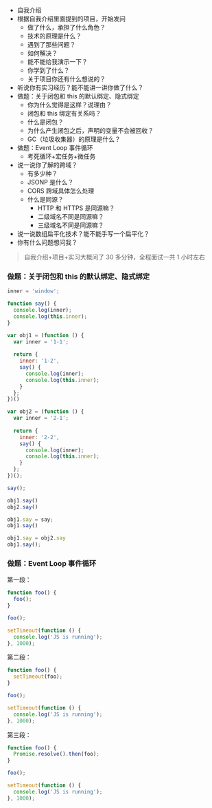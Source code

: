 - 自我介绍
- 根据自我介绍里面提到的项目，开始发问
   - 做了什么，承担了什么角色？
   - 技术的原理是什么？
   - 遇到了那些问题？
   - 如何解决？
   - 能不能给我演示一下？
   - 你学到了什么？
   - 关于项目你还有什么想说的？
- 听说你有实习经历？能不能讲一讲你做了什么？
- 做题：关于闭包和 this 的默认绑定、隐式绑定
   - 你为什么觉得是这样？说理由？
   - 闭包和 this 绑定有关系吗？
   - 什么是闭包？
   - 为什么产生闭包之后，声明的变量不会被回收？
   - GC（垃圾收集器）的原理是什么？
- 做题：Event Loop 事件循环
   - 考死循环+宏任务+微任务
- 说一说你了解的跨域？
   - 有多少种？
   - JSONP 是什么？
   - CORS 跨域具体怎么处理
   - 什么是同源？
      - HTTP 和 HTTPS 是同源嘛？
      - 二级域名不同是同源嘛？
      - 三级域名不同是同源嘛？
- 说一说数组扁平化技术？能不能手写一个扁平化？
- 你有什么问题想问我？



> 自我介绍+项目+实习大概问了 30 多分钟，全程面试一共 1 小时左右



### 做题：关于闭包和 this 的默认绑定、隐式绑定


```javascript
inner = 'window';

function say() {
  console.log(inner);
  console.log(this.inner);
}

var obj1 = (function () {
  var inner = '1-1';
  
  return {
    inner: '1-2',
    say() {
      console.log(inner);
      console.log(this.inner);
    }
  };
})()

var obj2 = (function () {
  var inner = '2-1';
  
  return {
    inner: '2-2',
    say() {
      console.log(inner);
      console.log(this.inner);
    }
  };
})();

say();

obj1.say()
obj2.say()

obj1.say = say;
obj1.say()

obj1.say = obj2.say
obj1.say();
```


### 做题：Event Loop 事件循环


第一段：
```javascript
function foo() {
  foo();
}

foo();

setTimeout(function () {
  console.log('JS is running');
}, 1000);
```
第二段：


```javascript
function foo() {
  setTimeout(foo);
}

foo();

setTimeout(function () {
  console.log('JS is running');
}, 1000);
```
第三段：
```javascript
function foo() {
  Promise.resolve().then(foo);
}

foo();

setTimeout(function () {
  console.log('JS is running');
}, 1000);
```

